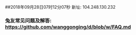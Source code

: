 ##2018年09月28日07时12分07秒 新址: 104.248.130.232
### 兔友常见问题及解答: https://github.com/wanggonging/d/blob/w/FAQ.md
